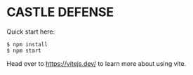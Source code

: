 # CASTLE DEFENSE

Quick start here:

```
$ npm install
$ npm start
````

Head over to https://vitejs.dev/ to learn more about using vite.
